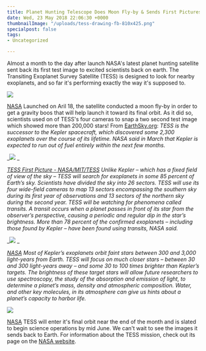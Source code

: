 ```yaml
---
title: Planet Hunting Telescope Does Moon Fly-by & Sends First Pictures Back to Earth
date: Wed, 23 May 2018 22:06:30 +0000
thumbnailImage: "/uploads/tess-drawing-fb-810x425.png"
specialpost: false
tags:
- Uncategorized

---
```

Almost a month to the day after launch NASA's latest planet hunting satellite sent back its first test image to excited scientists back on earth. The Transiting Exoplanet Survey Satellite (TESS) is designed to look for nearby exoplanets, and so far it's performing exactly the way it's supposed to. 

![](http://newsattorneys.staging.wpengine.com/wp-content/uploads/2018/05/tess-moon-1024x576.jpg) 

[NASA](https://www.nasa.gov/sites/default/files/thumbnails/image/tessshootsthemoon4k.jpg) Launched on Aril 18, the satellite conducted a moon fly-by in order to get a gravity boos that will help launch it toward its final orbit. As it did so, scientists used on of TESS's four cameras to snap a two second test image which showed more than 200,000 stars! From [EarthSky.org](http://earthsky.org/space/tess-planet-hunter-test-image-lunar-gravity-assist): _TESS is the successor to the Kepler spacecraft, which discovered some 2,300 exoplanets over the course of its lifetime. NASA said in March that Kepler is expected to run out of fuel entirely within the next few months._ 

_![](http://newsattorneys.staging.wpengine.com/wp-content/uploads/2018/05/tess-first-picture.jpg) _

[_TESS First Picture - NASA/MIT/TESS_](https://www.nasa.gov/sites/default/files/thumbnails/image/embargo20180518fordisplay4flat8x10300dpiedit1textflat.jpg) _Unlike Kepler – which has a fixed field of view of the sky – TESS will search for exoplanets in some 85 percent of Earth’s sky. Scientists have divided the sky into 26 sectors. TESS will use its four wide-field cameras to map 13 sectors encompassing the southern sky during its first year of observations and 13 sectors of the northern sky during the second year. TESS will be watching for phenomena called transits. A transit occurs when a planet passes in front of its star from the observer’s perspective, causing a periodic and regular dip in the star’s brightness. More than 78 percent of the confirmed exoplanets – including those found by Kepler – have been found using transits, NASA said._ 

_![](http://newsattorneys.staging.wpengine.com/wp-content/uploads/2018/05/tess-lava-planet-1024x768.jpg) _

[_NASA_](https://blogs.nasa.gov/tess/wp-content/uploads/sites/281/2018/04/TESSLavaPlanet31_print.jpg) _Most of Kepler’s exoplanets orbit faint stars between 300 and 3,000 light-years from Earth. TESS will focus on much closer stars – between 30 and 300 light-years away – and some 30 to 100 times brighter than Kepler’s targets. The brightness of these target stars will allow future researchers to use spectroscopy, the study of the absorption and emission of light, to determine a planet’s mass, density and atmospheric composition. Water, and other key molecules, in its atmosphere can give us hints about a planet’s capacity to harbor life._ 

![](http://newsattorneys.staging.wpengine.com/wp-content/uploads/2018/05/tess-orbital-trailblazer.png) 

[NASA](https://blogs.nasa.gov/tess/wp-content/uploads/sites/281/2018/04/TESSimg-1000.jpg) TESS will enter it's final orbit near the end of the month and is slated to begin science operations by mid June. We can't wait to see the images it sends back to Earth. For information about the TESS mission, check out its page on the [NASA website](https://www.nasa.gov/tess-transiting-exoplanet-survey-satellite).